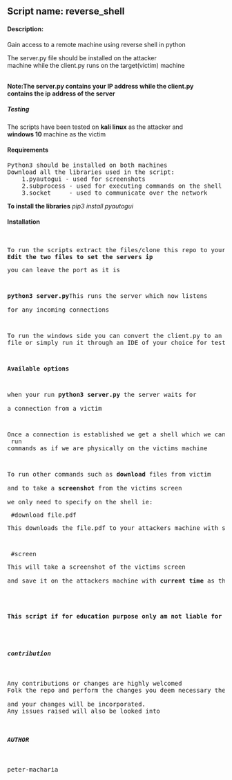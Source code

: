 <h2>Script name: reverse_shell</h2>
<h4>Description:</h4>
<p>Gain access to a remote machine using reverse shell in python</P>
<p>The server.py file should be installed on the attacker<br>
machine while the client.py runs on the target(victim) machine</p>
<br>
<b>Note:The server.py contains your IP address while the client.py <br>
contains the ip address of the server</b>

<h5>Testing</h5>
<p>The scripts have been tested on <b>kali linux</b> as the attacker and <br><b>windows 10</b> machine as the victim</p>
<h4>Requirements</h4>
<pre>Python3 should be installed on both machines
Download all the libraries used in the script:
	1.pyautogui - used for screenshots
	2.subprocess - used for executing commands on the shell
	3.socket     - used to communicate over the network
</pre>	
<b>To install the libraries</b>
<i>pip3 install pyautogui</i>

<h4>Installation</h4>
<pre><p>
To run the scripts extract the files/clone this repo to your machine
<b>Edit the two files to set the servers ip</b>
<p>you can leave the port as it is</p>
<p><b>python3 server.py</b>This runs the server which now listens<br>
for any incoming connections</p>
<p>To run the windows side you can convert the client.py to an executable<br>file or simply run it through an IDE of your choice for testing purpose</p>
<p><b>Available options</b></p>
<p>when your run <b>python3 server.py</b> the server waits for <br>
a connection from a victim</p>
<p>Once a connection is established we get a shell which we can <br> run
commands as if we are physically on the victims machine<p>
<p>To run other commands such as <b>download</b> files from victim<br>
and to take a <b>screenshot</b> from the victims screen <br>
we only need to specify on the shell ie:
<pre> #download file.pdf</pre><p>This downloads the file.pdf to your attackers machine with same name</p>
<pre> #screen </pre><p>This will take a screenshot of the victims screen<br>
and save it on the attackers machine with <b>current time</b> as the file name</p>

<h4><b>This script if for education purpose only am not liable for any damages</b></h4>

<h5>contribution</h5>
<p>Any contributions or changes are highly welcomed<br>Folk the repo and perform the changes you deem necessary then do a pull requests <br>
and your changes will be incorporated.<br>Any issues raised will also be looked into</p>
<h5>AUTHOR</h5>
<p>peter-macharia</p>
